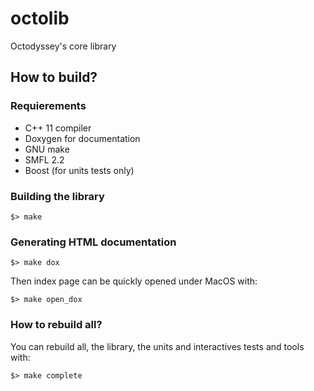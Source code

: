 # octolib
Octodyssey's core library

## How to build?
### Requierements
 - C++ 11 compiler
 - Doxygen for documentation
 - GNU make
 - SMFL 2.2
 - Boost (for units tests only)

### Building the library
    $> make

### Generating HTML documentation
    $> make dox

Then index page can be quickly opened under MacOS with:

	$> make open_dox

### How to rebuild all?
You can rebuild all, the library, the units and interactives tests and tools with:

	$> make complete
